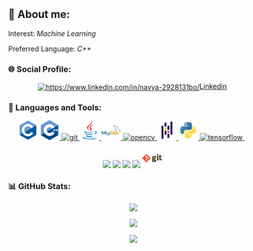 ## 💬 About me: 
Interest: *Machine Learning*

Preferred Language: *C++*


<h3 align="left">🌐 Social Profile:</h3>
<p align="center">
<a href="https://www.linkedin.com/in/navya-2928131bo/" target="blank"><img align="center" src="https://raw.githubusercontent.com/rahuldkjain/github-profile-readme-generator/master/src/images/icons/Social/linked-in-alt.svg" alt="https://www.linkedin.com/in/navya-2928131bo/" height="30" width="40" />Linkedin</a>
</p>


<h3 align="left">🧰 Languages and Tools:</h3>
<p align="center"> 
<a href="https://www.cprogramming.com/" target="_blank" rel="noreferrer"> <img src="https://raw.githubusercontent.com/devicons/devicon/master/icons/c/c-original.svg" alt="c" width="40" height="40"/></a>
<a href="https://www.w3schools.com/cpp/" target="_blank" rel="noreferrer"> 
<img src="https://raw.githubusercontent.com/devicons/devicon/master/icons/cplusplus/cplusplus-original.svg" alt="cplusplus" width="40" height="40"/> </a>
<a href="https://git-scm.com/" target="_blank" rel="noreferrer"> <img src="https://www.vectorlogo.zone/logos/git-scm/git-scm-icon.svg" alt="git" width="40" height="40"/> </a> <a href="https://www.java.com" target="_blank" rel="noreferrer"> <img src="https://raw.githubusercontent.com/devicons/devicon/master/icons/java/java-original.svg" alt="java" width="40" height="40"/> </a> 
<a href="https://www.linux.org/" target="_blank" rel="noreferrer"> <img src="https://raw.githubusercontent.com/devicons/devicon/master/icons/mysql/mysql-original-wordmark.svg" alt="mysql" width="40" height="40"/> </a>
<a href="https://opencv.org/" target="_blank" rel="noreferrer"> <img src="https://www.vectorlogo.zone/logos/opencv/opencv-icon.svg" alt="opencv" width="40" height="40"/> </a> 
<a href="https://pandas.pydata.org/" target="_blank" rel="noreferrer"> <img src="https://raw.githubusercontent.com/devicons/devicon/2ae2a900d2f041da66e950e4d48052658d850630/icons/pandas/pandas-original.svg" alt="pandas" width="40" height="40"/> </a> 
<a href="https://www.python.org" target="_blank" rel="noreferrer"> <img src="https://raw.githubusercontent.com/devicons/devicon/master/icons/python/python-original.svg" alt="python" width="40" height="40"/> </a> 
<a href="https://www.tensorflow.org" target="_blank" rel="noreferrer"> <img src="https://www.vectorlogo.zone/logos/tensorflow/tensorflow-icon.svg" alt="tensorflow" width="40" height="40"/> </a>
&nbsp;

<p align="center"> 
<code><img height="30" src="https://upload.wikimedia.org/wikipedia/commons/1/1a/NumPy_logo.svg"></code>
<code><img height="30" src="https://upload.wikimedia.org/wikipedia/commons/0/05/Scikit_learn_logo_small.svg"></code>
<code><img height="30" src="https://matplotlib.org/3.1.1/_static/logo2_compressed.svg"></code>
<code><img height="40" src="https://www.clipartmax.com/png/small/349-3490136_anaconda-icon-anaconda-python-icon.png"></code>
<code><img height="40" src="https://raw.githubusercontent.com/github/explore/80688e429a7d4ef2fca1e82350fe8e3517d3494d/topics/git/git.png"></code>
</p>


<h3 align="left">📊 GitHub Stats:</h3>
<p align="center">&nbsp;<img align="center" width = "500" 
src="https://github-readme-stats.vercel.app/api?username=rajputnavya&theme=default&hide_border=false&include_all_commits=false&count_private=false" /></p>

<p align="center">&nbsp;<img align="center" width = "500" 
src="https://github-readme-streak-stats.herokuapp.com/?user=rajputnavya&theme=default&hide_border=false" /></p>

<p align="center">&nbsp;<img align="center" width = "400" 
src="https://github-readme-stats.vercel.app/api/top-langs/?username=rajputnavya&theme=default&hide_border=false&include_all_commits=false&count_private=false&layout=compact" /></p>


<!--  COMMENTING THE BELOW CODE
##
<p align="center">&nbsp;<img align="center" width = "500" 
src="https://github-readme-stats.vercel.app/api?username=rajputnavya&show_icons=true&locale=en" alt="rajputnavya" /></p>

<p align="center"><img align="center" width = "500"
src="https://github-readme-streak-stats.herokuapp.com/?user=rajputnavya&" alt="rajputnavya" /></p>

<p align="center"><img align="center" width = "400"
src="https://github-readme-stats.vercel.app/api/top-langs?username=rajputnavya&show_icons=true&locale=en&layout=compact" alt="rajputnavya" /></p>

#

<p align="center">&nbsp;<img align="center" width = "500" 
src="https://github-readme-stats.vercel.app/api?username=rajputnavya&theme=ayu-mirage&hide_border=false&include_all_commits=false&count_private=false" /></p>

<p align="center">&nbsp;<img align="center" width = "500" 
src="https://github-readme-streak-stats.herokuapp.com/?user=rajputnavya&theme=ayu-mirage&hide_border=false" /></p>

<p align="center">&nbsp;<img align="center" width = "400" 
src="https://github-readme-stats.vercel.app/api/top-langs/?username=rajputnavya&theme=ayu-mirage&hide_border=false&include_all_commits=false&count_private=false&layout=compact" />

-->
</p>

